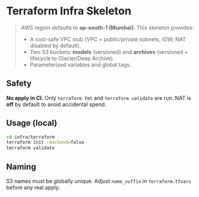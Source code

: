 # Terraform Infra Skeleton

> AWS region defaults to **ap-south-1 (Mumbai)**. This skeleton provides:
> - A cost-safe VPC stub (VPC + public/private subnets, IGW; NAT disabled by default).
> - Two S3 buckets: **models** (versioned) and **archives** (versioned + lifecycle to Glacier/Deep Archive).
> - Parameterized variables and global tags.

## Safety
**No apply in CI.** Only `terraform fmt` and `terraform validate` are run. NAT is **off** by default to avoid accidental spend.

## Usage (local)
```bash
cd infra/terraform
terraform init -backend=false
terraform validate
```

## Naming

S3 names must be globally unique. Adjust `name_suffix` in `terraform.tfvars` before any real apply.
